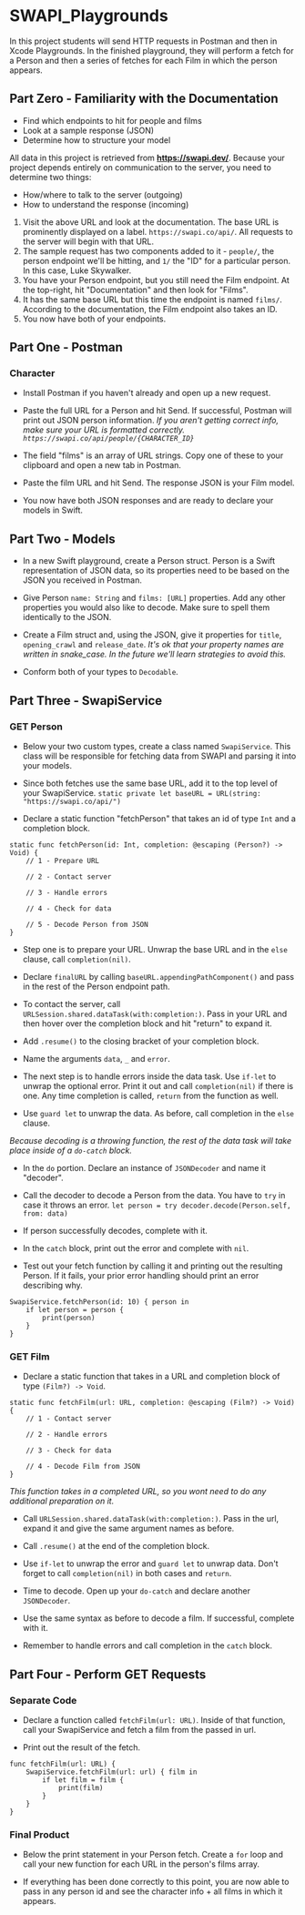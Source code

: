 #  SWAPI_Playgrounds

In this project students will send HTTP requests in Postman and then in Xcode Playgrounds.
In the finished playground, they will perform a fetch for a Person and then a series of fetches for each Film in which the person appears.

## Part Zero - Familiarity with the Documentation

* Find which endpoints to hit for people and films
* Look at a sample response (JSON)
* Determine how to structure your model

All data in this project is retrieved from **https://swapi.dev/**. Because your project depends entirely on communication to the server, you need to determine two things:
- How/where to talk to the server (outgoing)
- How to understand the response (incoming)

1. Visit the above URL and look at the documentation. The base URL is prominently displayed on a label. `https://swapi.co/api/`. All requests to the server will begin with that URL.
2. The sample request has two components added to it - `people/`, the person endpoint we'll be hitting, and `1/` the "ID" for a particular person. In this case, Luke Skywalker.
3. You have your Person endpoint, but you still need the Film endpoint. At the top-right, hit "Documentation" and then look for "Films".
4. It has the same base URL but this time the endpoint is named `films/`. According to the documentation, the Film endpoint also takes an ID.
5. You now have both of your endpoints.


## Part One - Postman

### Character

* Install Postman if you haven't already and open up a new request.

* Paste the full URL for a Person and hit Send. If successful, Postman will print out JSON person information.
*If you aren't getting correct info, make sure your URL is formatted correctly. `https://swapi.co/api/people/{CHARACTER_ID}`*

* The field "films" is an array of URL strings. Copy one of these to your clipboard and open a new tab in Postman.

* Paste the film URL and hit Send. The response JSON is your Film model.

* You now have both JSON responses and are ready to declare your models in Swift.

## Part Two - Models

* In a new Swift playground, create a Person struct. Person is a Swift representation of JSON data, so its properties need to be based on the JSON you received in Postman.

* Give Person `name: String` and `films: [URL]` properties. Add any other properties you would also like to decode. Make sure to spell them identically to the JSON.

* Create a Film struct and, using the JSON, give it properties for `title`, `opening_crawl` and `release_date`.
*It's ok that your property names are written in snake_case. In the future we'll learn strategies to avoid this.*

* Conform both of your types to `Decodable`.

## Part Three - SwapiService

### GET Person

* Below your two custom types, create a class named `SwapiService`. This class will be responsible for fetching data from SWAPI and parsing it into your models.

* Since both fetches use the same base URL, add it to the top level of your SwapiService.
`static private let baseURL = URL(string: "https://swapi.co/api/")`

* Declare a static function "fetchPerson" that takes an id of type `Int` and a completion block.
```
static func fetchPerson(id: Int, completion: @escaping (Person?) -> Void) {
    // 1 - Prepare URL
    
    // 2 - Contact server
    
    // 3 - Handle errors
    
    // 4 - Check for data
    
    // 5 - Decode Person from JSON
}
```


* Step one is to prepare your URL. Unwrap the base URL and in the `else` clause, call `completion(nil)`.

* Declare `finalURL` by calling `baseURL.appendingPathComponent()` and pass in the rest of the Person endpoint path.

* To contact the server, call `URLSession.shared.dataTask(with:completion:)`. Pass in your URL and then hover over the completion block and hit "return" to expand it.

* Add `.resume()` to the closing bracket of your completion block.

* Name the arguments `data`, `_` and `error`. 

* The next step is to handle errors inside the data task. Use `if-let` to unwrap the optional error. Print it out and call `completion(nil)` if there is one. Any time completion is called, `return` from the function as well.

* Use `guard let` to unwrap the data. As before, call completion in the `else` clause.

*Because decoding is a throwing function, the rest of the data task will take place inside of a `do-catch` block.*
* In the `do` portion. Declare an instance of `JSONDecoder` and name it "decoder".

* Call the decoder to decode a Person from the data. You have to `try` in case it throws an error.
`let person = try decoder.decode(Person.self, from: data)`

* If person successfully decodes, complete with it.

* In the `catch` block, print out the error and complete with `nil`.

* Test out your fetch function by calling it and printing out the resulting Person. If it fails, your prior error handling should print an error describing why.
```
SwapiService.fetchPerson(id: 10) { person in
    if let person = person {
        print(person)
    }
}
```

### GET Film

* Declare a static function that takes in a URL and completion block of type `(Film?) -> Void`.
```
static func fetchFilm(url: URL, completion: @escaping (Film?) -> Void) {
    // 1 - Contact server
    
    // 2 - Handle errors
    
    // 3 - Check for data
    
    // 4 - Decode Film from JSON
}
```

*This function takes in a completed URL, so you wont need to do any additional preparation on it.*

* Call `URLSession.shared.dataTask(with:completion:)`. Pass in the url, expand it and give the same argument names as before.

* Call `.resume()` at the end of the completion block.

* Use `if-let` to unwrap the error and `guard let` to unwrap data. Don't forget to call `completion(nil)` in both cases and `return`.

* Time to decode. Open up your `do-catch` and declare another `JSONDecoder`.

* Use the same syntax as before to decode a film. If successful, complete with it.

* Remember to handle errors and call completion in the `catch` block.

## Part Four - Perform GET Requests

### Separate Code

* Declare a function called `fetchFilm(url: URL)`. Inside of that function, call your SwapiService and fetch a film from the passed in url.

* Print out the result of the fetch.
```
func fetchFilm(url: URL) {
    SwapiService.fetchFilm(url: url) { film in
        if let film = film {
            print(film)
        }
    }
}
```

### Final Product

* Below the print statement in your Person fetch. Create a `for` loop and call your new function for each URL in the person's films array.

* If everything has been done correctly to this point, you are now able to pass in any person id and see the character info + all films in which it appears.
